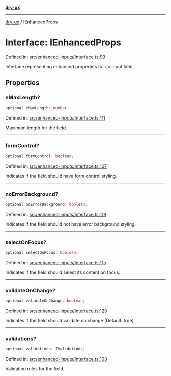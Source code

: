 [**dry-ux**](../README.md)

***

[dry-ux](../README.md) / IEnhancedProps

# Interface: IEnhancedProps

Defined in: [src/enhanced-inputs/interface.ts:99](https://github.com/navedr/dry-ux/blob/2307d10e08d1eae1fe225a5cfa75f0bf24715180/src/enhanced-inputs/interface.ts#L99)

Interface representing enhanced properties for an input field.

## Properties

### eMaxLength?

```ts
optional eMaxLength: number;
```

Defined in: [src/enhanced-inputs/interface.ts:111](https://github.com/navedr/dry-ux/blob/2307d10e08d1eae1fe225a5cfa75f0bf24715180/src/enhanced-inputs/interface.ts#L111)

Maximum length for the field.

***

### formControl?

```ts
optional formControl: boolean;
```

Defined in: [src/enhanced-inputs/interface.ts:107](https://github.com/navedr/dry-ux/blob/2307d10e08d1eae1fe225a5cfa75f0bf24715180/src/enhanced-inputs/interface.ts#L107)

Indicates if the field should have form control styling.

***

### noErrorBackground?

```ts
optional noErrorBackground: boolean;
```

Defined in: [src/enhanced-inputs/interface.ts:119](https://github.com/navedr/dry-ux/blob/2307d10e08d1eae1fe225a5cfa75f0bf24715180/src/enhanced-inputs/interface.ts#L119)

Indicates if the field should not have error background styling.

***

### selectOnFocus?

```ts
optional selectOnFocus: boolean;
```

Defined in: [src/enhanced-inputs/interface.ts:115](https://github.com/navedr/dry-ux/blob/2307d10e08d1eae1fe225a5cfa75f0bf24715180/src/enhanced-inputs/interface.ts#L115)

Indicates if the field should select its content on focus.

***

### validateOnChange?

```ts
optional validateOnChange: boolean;
```

Defined in: [src/enhanced-inputs/interface.ts:123](https://github.com/navedr/dry-ux/blob/2307d10e08d1eae1fe225a5cfa75f0bf24715180/src/enhanced-inputs/interface.ts#L123)

Indicates if the field should validate on change (Default: true).

***

### validations?

```ts
optional validations: IValidations;
```

Defined in: [src/enhanced-inputs/interface.ts:103](https://github.com/navedr/dry-ux/blob/2307d10e08d1eae1fe225a5cfa75f0bf24715180/src/enhanced-inputs/interface.ts#L103)

Validation rules for the field.
